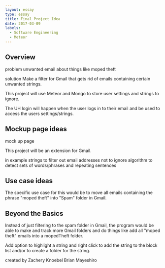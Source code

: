 ```yaml
---
layout: essay
type: essay
title: Final Project Idea
date: 2017-03-09
labels:
  - Software Engineering
  - Meteor
---
```


## Overview

problem 
unwanted email about things like moped theft

solution
Make a filter for Gmail that gets rid of emails containing certain unwanted strings.

This project will use Meteor and Mongo to store user settings and strings to ignore.

The UH login will happen when the user logs in to their email and be used to access the users settings/strings.

## Mockup page ideas

mock up page

This project will be an extension for Gmail.

in example
	strings to filter out
	email addresses not to ignore
	algorithm to detect sets of words/phrases and repeating sentences

## Use case ideas

The specific use case for this would be to move all emails containing the phrase "moped theft" into "Spam" folder in Gmail.

## Beyond the Basics

Instead of just filtering to the spam folder in Gmail, the program would be able to make and track more Gmail folders and do things like add all "moped theft" emails into a mopedTheft folder. 

Add option to highlight a string and right click to add the string to the block list and/or to create a folder for the string.

created by
Zachery Knoebel
Brian Mayeshiro
